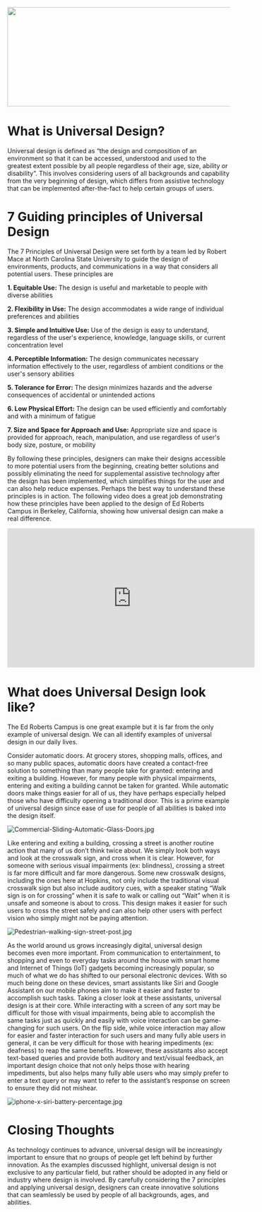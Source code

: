 <p align="center">
  <img width="579" height="225" src="https://blog.ai-media.tv/hubfs/Screen-Shot-2015-07-08-at-10.02.45-PM.png">
</p>

# What is Universal Design?
Universal design is defined as “the design and composition of an environment so that it can be accessed, understood and used to the greatest extent possible by all people regardless of their age, size, ability or disability”. This involves considering users of all backgrounds and capability from the very beginning of design, which differs from assistive technology that can be implemented after-the-fact to help certain groups of users. 

# 7 Guiding principles of Universal Design

The 7 Principles of Universal Design were set forth by a team led by Robert Mace at North Carolina State University to guide the design of environments, products, and communications in a way that considers all potential users. These principles are

**1.	Equitable Use:** The design is useful and marketable to people with diverse abilities

**2.	Flexibility in Use:** The design accommodates a wide range of individual preferences and abilities

**3.	Simple and Intuitive Use:** Use of the design is easy to understand, regardless of the user's experience, knowledge, language skills, or current concentration level

**4.	Perceptible Information:** The design communicates necessary information effectively to the user, regardless of ambient conditions or the user's sensory abilities

**5.	Tolerance for Error:** The design minimizes hazards and the adverse consequences of accidental or unintended actions

**6.	Low Physical Effort:** The design can be used efficiently and comfortably and with a minimum of fatigue

**7.	Size and Space for Approach and Use:** Appropriate size and space is provided for approach, reach, manipulation, and use regardless of user's body size, posture, or mobility

By following these principles, designers can make their designs accessible to more potential users from the beginning, creating better solutions and possibly eliminating the need for supplemental assistive technology after the design has been implemented, which simplifies things for the user and can also help reduce expenses.
Perhaps the best way to understand these principles is in action. The following video does a great job demonstrating how these principles have been applied to the design of Ed Roberts Campus in Berkeley, California, showing how universal design can make a real difference.

<center><iframe width="560" height="315" src="https://www.youtube.com/embed/G-tHuD7R8cs?start=6" title="YouTube video player" frameborder="0" allow="accelerometer; autoplay; clipboard-write; encrypted-media; gyroscope; picture-in-picture" allowfullscreen></iframe></center>

# What does Universal Design look like?

The Ed Roberts Campus is one great example but it is far from the only example of universal design. We can all identify examples of universal design in our daily lives.

Consider automatic doors. At grocery stores, shopping malls, offices, and so many public spaces, automatic doors have created a contact-free solution to something than many people take for granted: entering and exiting a building. However, for many people with physical impairments, entering and exiting a building cannot be taken for granted. While automatic doors make things easier for all of us, they have perhaps especially helped those who have difficulty opening a traditional door. This is a prime example of universal design since ease of use for people of all abilities is baked into the design itself.

![Commercial-Sliding-Automatic-Glass-Doors.jpg](https://acuttingedgeglass.com/wp-content/uploads/2018/09/Commercial-Sliding-Automatic-Glass-Doors.jpg?gid=11)

Like entering and exiting a building, crossing a street is another routine action that many of us don’t think twice about. We simply look both ways and look at the crosswalk sign, and cross when it is clear. However, for someone with serious visual impairments (ex: blindness), crossing a street is far more difficult and far more dangerous. Some new crosswalk designs, including the ones here at Hopkins, not only include the traditional visual crosswalk sign but also include auditory cues, with a speaker stating “Walk sign is on for crossing” when it is safe to walk or calling out “Wait” when it is unsafe and someone is about to cross. This design makes it easier for such users to cross the street safely and can also help other users with perfect vision who simply might not be paying attention. 

![Pedestrian-walking-sign-street-post.jpg](https://www.jbplegal.com/images/blog/Pedestrian-walking-sign-street-post.jpg)

As the world around us grows increasingly digital, universal design becomes even more important. From communication to entertainment, to shopping and even to everyday tasks around the house with smart home and Internet of Things (IoT) gadgets becoming increasingly popular, so much of what we do has shifted to our personal electronic devices. With so much being done on these devices, smart assistants like Siri and Google Assistant on our mobile phones aim to make it easier and faster to accomplish such tasks. Taking a closer look at these assistants, universal design is at their core. While interacting with a screen of any sort may be difficult for those with visual impairments, being able to accomplish the same tasks just as quickly and easily with voice interaction can be game-changing for such users. On the flip side, while voice interaction may allow for easier and faster interaction for such users and many fully able users in general, it can be very difficult for those with hearing impediments (ex: deafness) to reap the same benefits. However, these assistants also accept text-based queries and provide both auditory and text/visual feedback, an important design choice that not only helps those with hearing impediments, but also helps many fully able users who may simply prefer to enter a text query or may want to refer to the assistant’s response on screen to ensure they did not mishear. 

![iphone-x-siri-battery-percentage.jpg](https://9to5mac.com/wp-content/uploads/sites/6/2017/11/iphone-x-siri-battery-percentage.jpg?quality=82&strip=all&w=1600)

# Closing Thoughts

As technology continues to advance, universal design will be increasingly important to ensure that no groups of people get left behind by further innovation. As the examples discussed highlight, universal design is not exclusive to any particular field, but rather should be adopted in any field or industry where design is involved. By carefully considering the 7 principles and applying universal design, designers can create innovative solutions that can seamlessly be used by people of all backgrounds, ages, and abilities.
